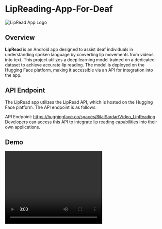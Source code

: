 # LipReading-App-For-Deaf

![LipRead App Logo](app_logo.png)

## Overview

**LipRead** is an Android app designed to assist deaf individuals in understanding spoken language by converting lip movements from videos into text. This project utilizes a deep learning model trained on a dedicated dataset to achieve accurate lip reading. The model is deployed on the Hugging Face platform, making it accessible via an API for integration into the app.

## API Endpoint
The LipRead app utilizes the LipRead API, which is hosted on the Hugging Face platform. The API endpoint is as follows:

API Endpoint: https://huggingface.co/spaces/BilalSardar/Video_LipReading
Developers can access this API to integrate lip reading capabilities into their own applications.

## Demo 
<video width="320" height="240" controls>
  <source src="demo_video.mp4" type="video/mp4">
  Your browser does not support the video tag.
</video>
